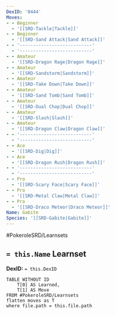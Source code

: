 ```yaml
---
DexID: '0444'
Moves:
- - Beginner
  - '[[SRD-Tackle|Tackle]]'
- - Beginner
  - '[[SRD-Sand Attack|Sand Attack]]'
- - '---------------------------'
  - '---------------------------'
- - Amateur
  - '[[SRD-Dragon Rage|Dragon Rage]]'
- - Amateur
  - '[[SRD-Sandstorm|Sandstorm]]'
- - Amateur
  - '[[SRD-Take Down|Take Down]]'
- - Amateur
  - '[[SRD-Sand Tomb|Sand Tomb]]'
- - Amateur
  - '[[SRD-Dual Chop|Dual Chop]]'
- - Amateur
  - '[[SRD-Slash|Slash]]'
- - Amateur
  - '[[SRD-Dragon Claw|Dragon Claw]]'
- - '---------------------------'
  - '---------------------------'
- - Ace
  - '[[SRD-Dig|Dig]]'
- - Ace
  - '[[SRD-Dragon Rush|Dragon Rush]]'
- - '---------------------------'
  - '---------------------------'
- - Pro
  - '[[SRD-Scary Face|Scary Face]]'
- - Pro
  - '[[SRD-Metal Claw|Metal Claw]]'
- - Pro
  - '[[SRD-Draco Meteor|Draco Meteor]]'
Name: Gabite
Species: '[[SRD-Gabite|Gabite]]'
---
```


#PokeroleSRD/Learnsets

## `= this.Name` Learnset

**DexID:** `= this.DexID`

```dataview
TABLE WITHOUT ID
    T[0] AS Learned,
    T[1] AS Move
FROM #PokeroleSRD/Learnsets
flatten moves as T
where file.path = this.file.path
```
